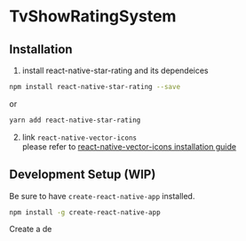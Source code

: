 # TvShowRatingSystem

## Installation

1. install react-native-star-rating and its dependeices
```sh
npm install react-native-star-rating --save
```
or
```sh
yarn add react-native-star-rating
```
2. link `react-native-vector-icons`   
please refer to [react-native-vector-icons installation guide](https://github.com/oblador/react-native-vector-icons#installation)

## Development Setup (WIP)

Be sure to have `create-react-native-app` installed.

```sh
npm install -g create-react-native-app
```

Create a de
